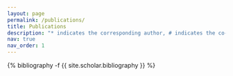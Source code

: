 ```yaml
---
layout: page
permalink: /publications/
title: Publications
description: "* indicates the corresponding author, # indicates the co-first author"
nav: true
nav_order: 1
---
```

<!-- _pages/publications.md -->
<div class="publications">

{% bibliography -f {{ site.scholar.bibliography }} %}

</div>
